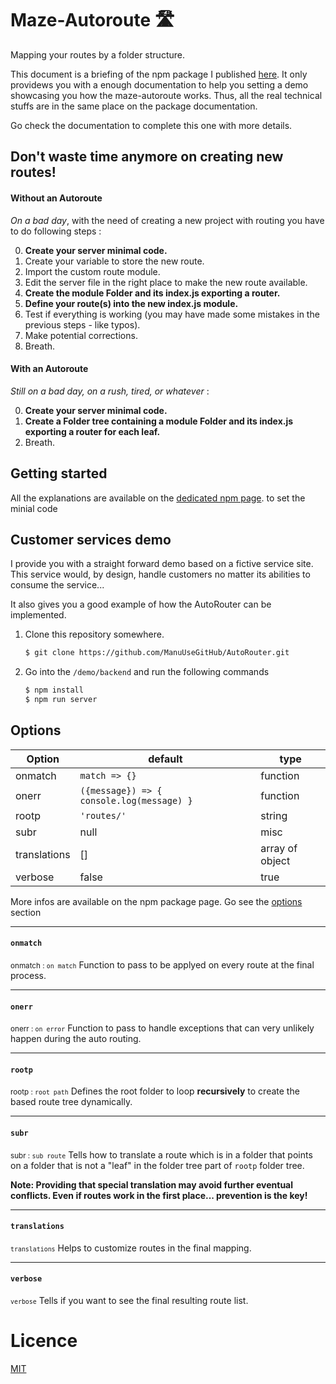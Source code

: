 # Maze-Autoroute &#128739;

Mapping your routes by a folder structure.

This document is a briefing of the npm package I published [here](https://www.npmjs.com/package/maze-autoroute). It only providews you with a enough documentation to help you setting a demo showcasing you how the maze-autoroute works. Thus, all the real technical stuffs are in the same place on the package documentation.

Go check the documentation to complete this one with more details.

## Don't waste time anymore on creating new routes!

#### Without an Autoroute 
<i>On a bad day</i>, with the need of creating a new project with routing you have to do following steps :

0. <b>Create your server minimal code.</b>
1. Create your variable to store the new route.
1. Import the custom route module.
1. Edit the server file in the right place to make the new route available.
1. <b>Create the module Folder and its index.js exporting a router.</b>
1. <b>Define your route(s) into the new index.js module.</b>
1. Test if everything is working (you may have made some mistakes in the previous steps - like typos).
1. Make potential corrections.
1. Breath.

#### With an Autoroute
<i>Still on a bad day, on a rush, tired, or whatever</i> :

0. <b>Create your server minimal code.</b>
1. <b>Create a Folder tree containing a module Folder and its index.js exporting a router for each leaf.</b>
1. Breath.

## Getting started
All the explanations are available on the [dedicated npm page](https://www.npmjs.com/package/maze-autoroute). to set the minial code

## Customer services demo
I provide you with a straight forward demo based on a fictive service site. This service would, by design, handle customers no matter its abilities to consume the service...

It also gives you a good example of how the AutoRouter can be implemented.

1. Clone this repository somewhere.
    ```bash 
    $ git clone https://github.com/ManuUseGitHub/AutoRouter.git
    ```
1. Go into the `/demo/backend` and run the following commands
    ```bash
    $ npm install
    $ npm run server
    ```

## Options
| Option       | default                                           | type            |
|--------------|---------------------------------------------------|-----------------|
| onmatch      | `match => {}`                                     | function        |
| onerr        | `({message}) => { console.log(message) }`         | function        |
| rootp        | `'routes/'`                           | string          |
| subr         | null                                              | misc            |
| translations | []                                                | array of object |
| verbose      | false                                              | true           |

More infos are available on the npm package page. Go see the [options](https://www.npmjs.com/package/maze-autoroute#options) section

***
#### `onmatch`
<small>onmatch : `on match`</small>
Function to pass to be applyed on every route at the final process.
***
#### `onerr`
<small>onerr : `on error`</small>
Function to pass to handle exceptions that can very unlikely  happen during the auto routing. 
***
#### `rootp`
<small>rootp : `root path`</small>
Defines the root folder to loop <b>recursively</b> to create the based route tree dynamically.
***
#### `subr`
<small>subr : `sub route`</small>
Tells how to translate a route which is in a folder that points on a folder that is not a "leaf" in the folder tree part of `rootp` folder tree. 

**Note: Providing that special translation may avoid further eventual conflicts. Even if routes work in the first place... prevention is the key!**
***
#### `translations`
<small>`translations`</small>
Helps to customize routes in the final mapping.
***
#### `verbose`
<small>`verbose`</small>
Tells if you want to see the final resulting route list.

# Licence
[MIT](LICENSE)
